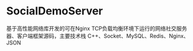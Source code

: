 # SocialDemoServer
基于高性能网络库开发的可在Nginx TCP负载均衡环境下运行的网络社交服务器、客户端框架源码，主要技术栈 C++、Socket、MySQL、Redis、Nginx、JSON
